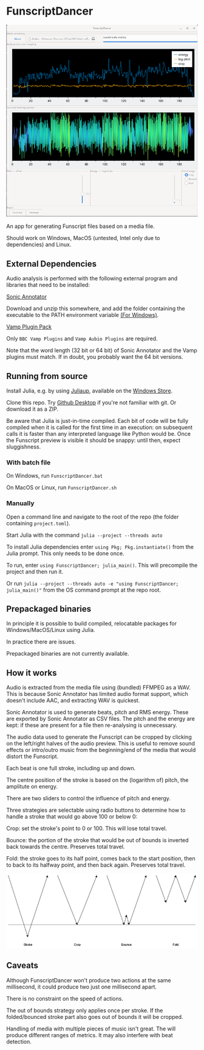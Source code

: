 # FunscriptDancer

![Screenshot](Screenshot.png)

An app for generating Funscript files based on a media file.

Should work on Windows, MacOS (untested, Intel only due to dependencies) and Linux.

## External Dependencies

Audio analysis is performed with the following external program and libraries that need to be installed:

[Sonic Annotator](https://vamp-plugins.org/sonic-annotator/)

Download and unzip this somewhere, and add the folder containing the executable to the PATH environment variable [(For Windows)](https://www.computerhope.com/issues/ch000549.htm).

[Vamp Plugin Pack](https://code.soundsoftware.ac.uk/projects/vamp-plugin-pack)

Only `BBC Vamp Plugins` and `Vamp Aubio Plugins` are required.

Note that the word length (32 bit or 64 bit) of Sonic Annotator and the Vamp plugins must match. If in doubt, you probably want the 64 bit versions.

## Running from source

Install Julia, e.g. by using [Juliaup](https://github.com/JuliaLang/juliaup), available on the [Windows Store](https://www.microsoft.com/store/apps/9NJNWW8PVKMN).

Clone this repo. Try [Github Desktop](https://desktop.github.com/) if you're not familiar with git. Or download it as a ZIP.

Be aware that Julia is just-in-time compiled. Each bit of code will be fully compiled when it is called for the first time in an execution: on subsequent calls it is faster than any interpreted language like Python would be. Once the Funscript preview is visible it should be snappy: until then, expect sluggishness.

### With batch file

On Windows, run `FunscriptDancer.bat`

On MacOS or Linux, run `FunscriptDancer.sh`

### Manually

Open a command line and navigate to the root of the repo (the folder containing `project.toml`).

Start Julia with the command `julia --project --threads auto`

To install Julia dependencies enter `using Pkg; Pkg.instantiate()` from the Julia prompt. This only needs to be done once.

To run, enter `using FunscriptDancer; julia_main()`. This will precompile the project and then run it.

Or run `julia --project --threads auto -e "using FunscriptDancer; julia_main()"` from the OS command prompt at the repo root.

## Prepackaged binaries

In principle it is possible to build compiled, relocatable packages for Windows/MacOS/Linux using Julia.

In practice there are issues.

Prepackaged binaries are not currently available.

## How it works

Audio is extracted from the media file using (bundled) FFMPEG as a WAV. This is because Sonic Annotator has limited audio format support, which doesn't include AAC, and extracting WAV is quickest.

Sonic Annotator is used to generate beats, pitch and RMS energy. These are exported by Sonic Annotator as CSV files. The pitch and the energy are kept: if these are present for a file then re-analysing is unnecessary.

The audio data used to generate the Funscript can be cropped by clicking on the left/right halves of the audio preview. This is useful to remove sound effects or intro/outro music from the beginning/end of the media that would distort the Funscript.

Each beat is one full stroke, including up and down.

The centre position of the stroke is based on the (logarithm of) pitch, the amplitute on energy.

There are two sliders to control the influence of pitch and energy.

Three strategies are selectable using radio buttons to determine how to handle a stroke that would go above 100 or below 0:

Crop: set the stroke's point to 0 or 100. This will lose total travel.

Bounce: the portion of the stroke that would be out of bounds is inverted back towards the centre. Preserves total travel.

Fold: the stroke goes to its half point, comes back to the start position, then to back to its halfway point, and then back again. Preserves total travel.

![Out of bounds strategies](out_of_bounds.png)

## Caveats

Although FunscriptDancer won't produce two actions at the same millisecond, it could produce two just one millisecond apart.

There is no constraint on the speed of actions.

The out of bounds strategy only applies once per stroke. If the folded/bounced stroke part also goes out of bounds it will be cropped.

Handling of media with multiple pieces of music isn't great. The will produce different ranges of metrics. It may also interfere with beat detection.
